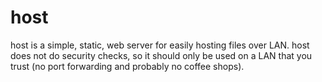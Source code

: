 # host
host is a simple, static, web server for easily hosting files over LAN.
host does not do security checks, so it should only be used on a LAN that you trust (no port forwarding and probably no coffee shops).

